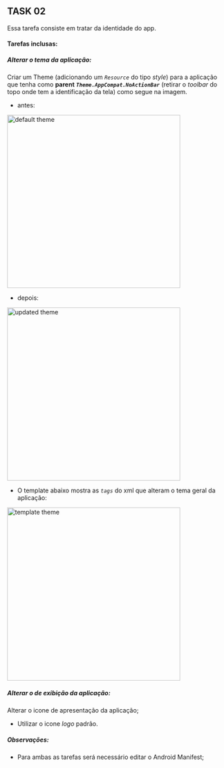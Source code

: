 ## TASK 02

Essa tarefa consiste em tratar da identidade do app. 

#### Tarefas inclusas:

##### Alterar o tema da aplicação:

Criar um Theme (adicionando um _`Resource`_ do tipo _style_) para a aplicação que tenha como **parent** _**`Theme.AppCompat.NoActionBar`**_ (retirar o _toolbar_ do topo onde tem a identificação da tela) como segue na imagem. 

- antes:

<img src="https://github.com/GabrielC-12/Liking-App/blob/main/assets/imagesDoc/theme_default.jpg" alt="default theme" height="400">

- depois:

<img src="https://github.com/GabrielC-12/Liking-App/blob/main/assets/imagesDoc/theme_change.jpg" alt="updated theme" height="400">

- O template abaixo mostra as _`tags`_ do xml que alteram o tema geral da aplicação:

<img src="https://github.com/GabrielC-12/Liking-App/blob/main/assets/imagesDoc/theme_edit_android.png" alt="template theme" height="400">

##### Alterar o de exibição da aplicação:

Alterar o icone de apresentação da aplicação;

- Utilizar o icone _logo_ padrão.


##### Observações:

- Para ambas as tarefas será necessário editar o Android Manifest;



